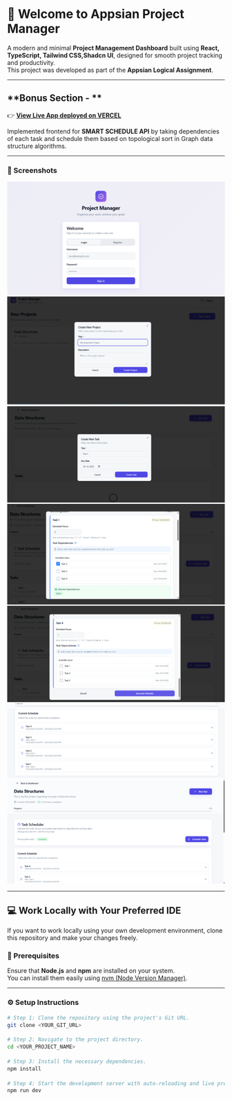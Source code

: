 # 🚀 Welcome to **Appsian Project Manager**

A modern and minimal **Project Management Dashboard** built using **React, TypeScript, Tailwind CSS,Shadcn UI**, designed for smooth project tracking and productivity.  
This project was developed as part of the **Appsian Logical Assignment**.

---

## **Bonus Section - **

👉 **[View Live App deployed on VERCEL](https://project-manager-appsian-frontend.vercel.app/)** 

Implemented frontend for  **SMART SCHEDULE API** by taking dependencies of each task and schedule them based on topological sort in Graph data structure algorithms.

---

### 📸 Screenshots

![Authentication Page](./assets/auth.png)
![Dashboard](./assets/add_proj.png)
![Project Details Page](./assets/add_task.png)
![Schedule Tasks](./assets/schedule.png)
![Add dependencies of one task upon other](./assets/add_dep.png)
![Order of Tasks scheduled](./assets/scheduled.png)
![Task Scheduler](./assets/Task_scheduler.png)

---

## 💻 Work Locally with Your Preferred IDE

If you want to work locally using your own development environment, clone this repository and make your changes freely.

### 🧰 Prerequisites

Ensure that **Node.js** and **npm** are installed on your system.  
You can install them easily using [nvm (Node Version Manager)](https://github.com/nvm-sh/nvm#installing-and-updating).

---

### ⚙️ Setup Instructions

```bash
# Step 1: Clone the repository using the project's Git URL.
git clone <YOUR_GIT_URL>

# Step 2: Navigate to the project directory.
cd <YOUR_PROJECT_NAME>

# Step 3: Install the necessary dependencies.
npm install

# Step 4: Start the development server with auto-reloading and live preview.
npm run dev

